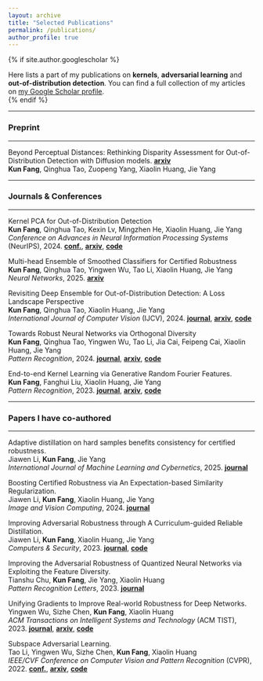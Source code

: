 ```yaml
---
layout: archive
title: "Selected Publications"
permalink: /publications/
author_profile: true
---
```


{% if site.author.googlescholar %}
  <div class="wordwrap">Here lists a part of my publications on <b>kernels</b>, <b>adversarial learning</b> and <b>out-of-distribution detection</b>. You can find a full collection of my articles on <a href="{{site.author.googlescholar}}">my Google Scholar profile</a>.</div>
{% endif %}

<!-- {% include base_path %}

{% for post in site.publications reversed %}
  {% include archive-single.html %}
{% endfor %} -->

---

### Preprint
---
<!-- **Fang K.**, et al. Kernel PCA for Out-of-Distribution Detection. **[arxiv](https://arxiv.org/abs/2402.02949)** -->

Beyond Perceptual Distances: Rethinking Disparity Assessment for Out-of-Distribution Detection with Diffusion models. **[arxiv](https://arxiv.org/abs/2409.10094)**  
**Kun Fang**, Qinghua Tao, Zuopeng Yang, Xiaolin Huang, Jie Yang

---

### Journals & Conferences
---
Kernel PCA for Out-of-Distribution Detection  
**Kun Fang**, Qinghua Tao, Kexin Lv, Mingzhen He, Xiaolin Huang, Jie Yang  
*Conference on Advances in Neural Information Processing Systems* (NeurIPS), 2024. **[conf.](https://papers.nips.cc/paper_files/paper/2024/hash/f2543511e5f4d4764857f9ad833a977d-Abstract-Conference.html)**, **[arxiv](https://arxiv.org/abs/2402.02949)**, **[code](https://github.com/fanghenshaometeor/ood-kernel-pca)**

Multi-head Ensemble of Smoothed Classifiers for Certified Robustness  
**Kun Fang**, Qinghua Tao, Yingwen Wu, Tao Li, Xiaolin Huang, Jie Yang  
*Neural Networks*, 2025. **[arxiv](https://arxiv.org/abs/2211.10882)**  

Revisiting Deep Ensemble for Out-of-Distribution Detection: A Loss Landscape Perspective  
**Kun Fang**, Qinghua Tao, Xiaolin Huang, Jie Yang  
*International Journal of Computer Vision* (IJCV), 2024. **[journal](https://doi.org/10.1007/s11263-024-02156-x)**, **[arxiv](https://arxiv.org/abs/2310.14227)**, **[code](https://github.com/fanghenshaometeor/ood-mode-ensemble)**

Towards Robust Neural Networks via Orthogonal Diversity  
**Kun Fang**, Qinghua Tao, Yingwen Wu, Tao Li, Jia Cai, Feipeng Cai, Xiaolin Huang, Jie Yang  
*Pattern Recognition*, 2024. **[journal](https://doi.org/10.1016/j.patcog.2024.110281)**, **[arxiv](https://arxiv.org/abs/2010.12190)**, **[code](https://github.com/fanghenshaometeor/DIversity-via-Orthogonality)** <!--, **[read more](/publication/2024-02-17-paper-title-number-4)**-->

End-to-end Kernel Learning via Generative Random Fourier Features.  
**Kun Fang**, Fanghui Liu, Xiaolin Huang, Jie Yang  
*Pattern Recognition*, 2023. **[journal](https://doi.org/10.1016/j.patcog.2022.109057)**, **[arxiv](https://arxiv.org/abs/2009.04614)**, **[code](https://github.com/fanghenshaometeor/GenerativeRFF)**<!--, **[read more](/publication/2015-10-01-paper-title-number-3)**-->

---

### Papers I have co-authored
---

Adaptive distillation on hard samples benefits consistency for certified robustness.  
Jiawen Li, **Kun Fang**, Jie Yang  
*International Journal of Machine Learning and Cybernetics*, 2025. **[journal](https://doi.org/10.1007/s13042-025-02568-2)**

Boosting Certified Robustness via An Expectation-based Similarity Regularization.  
Jiawen Li, **Kun Fang**, Xiaolin Huang, Jie Yang  
*Image and Vision Computing*, 2024. **[journal](https://doi.org/10.1016/j.imavis.2024.105272)**

Improving Adversarial Robustness through A Curriculum-guided Reliable Distillation.  
Jiawen Li, **Kun Fang**, Xiaolin Huang, Jie Yang  
*Computers & Security*, 2023. **[journal](https://doi.org/10.1016/j.cose.2023.103411)**, **[code](https://github.com/kevinlee26/kevin_first)**

Improving the Adversarial Robustness of Quantized Neural Networks via Exploiting the Feature Diversity.  
Tianshu Chu, **Kun Fang**, Jie Yang, Xiaolin Huang  
*Pattern Recognition Letters*, 2023. **[journal](https://doi.org/10.1016/j.patrec.2023.10.024)**

Unifying Gradients to Improve Real-world Robustness for Deep Networks.  
Yingwen Wu, Sizhe Chen, **Kun Fang**, Xiaolin Huang  
*ACM Transactions on Intelligent Systems and Technology* (ACM TIST), 2023. **[journal](https://dl.acm.org/doi/10.1145/3617895)**, **[arxiv](https://arxiv.org/abs/2208.06228)**, **[code](https://github.com/snowien/UniG-pytorch)**

Subspace Adversarial Learning.  
Tao Li, Yingwen Wu, Sizhe Chen, **Kun Fang**, Xiaolin Huang  
*IEEE/CVF Conference on Computer Vision and Pattern Recognition* (CVPR), 2022. **[conf.](https://openaccess.thecvf.com/content/CVPR2022/html/Li_Subspace_Adversarial_Training_CVPR_2022_paper)**, **[arxiv](https://arxiv.org/abs/2111.12229)**, **[code](https://github.com/nblt/sub-at)**